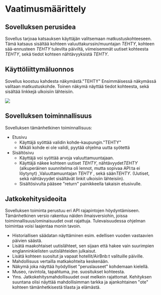 # Vaatimusmäärittely

## Sovelluksen perusidea
Sovellus tarjoaa katsauksen käyttäjän valitsemaan matkustuskohteeseen. 
Tämä katsaus sisältää kohteen valuuttakurssin/muuntajan *TEHTY*, kohteen sää-ennusteen *TEHTY* tulevilta päiviltä, viimeisemmät uutiset kohteesta *TEHTY*,
sekä tiedot kohteen nähtävyyksistä *TEHTY*.

## Käyttöliittymäluonnos
Sovellus koostuu kahdesta näkymästä."TEHTY" Ensimmäisessä näkymässä valitaan matkustuskohde.
Toinen näkymä näyttää tiedot kohteesta, sekä sisältää linkkejä ulkoisiin lähteisiin.

![](https://github.com/kodtld/ot-harjoitustyo/blob/master/dokumentaatio/kayttoliittyma_draft.png)

## Sovelluksen toiminnallisuus
Sovelluksen tämänhetkinen toiminnallisuus:
- Etusivu
  - Käyttäjä syöttää validin kohde-kaupungin."TEHTY"
  - Mikäli kohde ei ole validi, pyytää ohjelma uutta syötettä
- Sisältösivu
  - Käyttäjä voi syöttää arvoja valuuttamuuntajaan.
  - Käyttäjä näkee kohteen uutiset *TEHTY*, nähtävyydet*TEHTY* (alkuperäinen suunnitelma oli lennot, mutta sopivaa API:ta ei löytynyt) ,Valuuttamuuntajan *TEHTY* , sekä sään*TEHTY*. (Uutiset, sekä nähtävyydet sisältävät linkit ulkoisiin lähteisiin).
  - Sisältösivulta pääsee "return" painikkeella takaisin etusivulle.

## Jatkokehitysideoita
Sovelluksen toiminta perustuu eri API rajapintojen höydyntämiseen. Tämänhetkinen versio rakentuu näiden ilmaisversiohin,
joissa toiminnallisuus/ominaisuudet ovat rajattuja. Tulevaisuudessa ohjelman toimintaa voisi laajentaa monin tavoin.

- Historiallisen säädatan näyttäminen esim. edellisen vuoden vastaavien päivien säästä.
- Lisätä maakohtaiset uutislähteet, sen sijaan että hakee vain suurimpien englanninkielisten uutislähteiden julkaisut.
- Lisätä kohteen suositut ja vapaat hotellit/AirBnb:t valituille päiville.
- Mahdollisuus vertailla matkakohteita keskenään.
- Näkymä joka näyttää hyödylliset "peruslauseet" kohdemaan kielellä.
- Museo, ravintola, tapahtuma, jne. suositukset kohteesta.
- Yms. Jatkokehitysmahdollisuudet ovat melkein rajattomat. Kehityksen suuntana olisi näyttää mahdollisimman tarkka ja ajankohtainen "ote" kohteen tämänhetkisestä tilasta ja elämästä.
